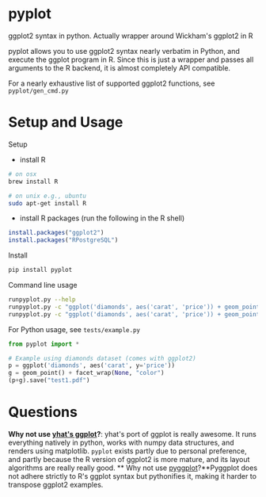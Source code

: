 pyplot
=================

ggplot2 syntax in python.  Actually wrapper around Wickham's ggplot2 in R

pyplot allows you to use ggplot2 syntax nearly verbatim in Python,
and execute the ggplot program in R.  Since this is just a wrapper
and passes all arguments to the R backend, it is almost completely
API compatible.  

For a nearly exhaustive list of supported ggplot2 functions, see `pyplot/gen_cmd.py`





Setup and Usage
===================


Setup

* install R 

```bash
# on osx
brew install R

# on unix e.g., ubuntu
sudo apt-get install R
```

* install R packages (run the following in the R shell)

```r
install.packages("ggplot2") 
install.packages("RPostgreSQL")
```
        


Install

```bash
pip install pyplot
```

Command line usage 

```bash
runpyplot.py --help
runpyplot.py -c "ggplot('diamonds', aes('carat', 'price')) + geom_point()" -o test.pdf
runpyplot.py -c "ggplot('diamonds', aes('carat', 'price')) + geom_point()" -csv foo.csv
```

For Python usage, see `tests/example.py` 

```python
from pyplot import *

# Example using diamonds dataset (comes with ggplot2)
p = ggplot('diamonds', aes('carat', y='price'))
g = geom_point() + facet_wrap(None, "color")
(p+g).save("test1.pdf")
```


        

Questions 
===============


**Why not use [yhat's ggplot](http://ggplot.yhathq.com/)?**:  yhat's
port of ggplot is really awesome.  It runs everything natively in
python, works with numpy data structures, and renders using matplotlib.
`pyplot` exists partly due to personal preference, and partly because
the R version of ggplot2 is more mature, and its layout algorithms are
really really good.
**
Why not use [pyggplot](pypi.python.org/pypi/pyggplot/)?**Pyggplot does not adhere
strictly to R's ggplot syntax but pythonifies it, making it harder to transpose
ggplot2 examples.


